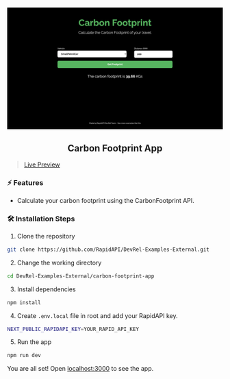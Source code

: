 ![cover](assets/cover.png)

<div align="center">
	<h2>Carbon Footprint App</h2>
</div>

> [Live Preview](https://rapidapi-example-carbon-footprint-app.vercel.app/)

### ⚡️ Features

- Calculate your carbon footprint using the CarbonFootprint API.

### 🛠️ Installation Steps

1. Clone the repository

```bash
git clone https://github.com/RapidAPI/DevRel-Examples-External.git
```

2. Change the working directory

```bash
cd DevRel-Examples-External/carbon-footprint-app
```

3. Install dependencies

```bash
npm install
```

4. Create `.env.local` file in root and add your RapidAPI key.

```bash
NEXT_PUBLIC_RAPIDAPI_KEY=YOUR_RAPID_API_KEY
```

5. Run the app

```bash
npm run dev
```

You are all set! Open [localhost:3000](http://localhost:3000/) to see the app.
